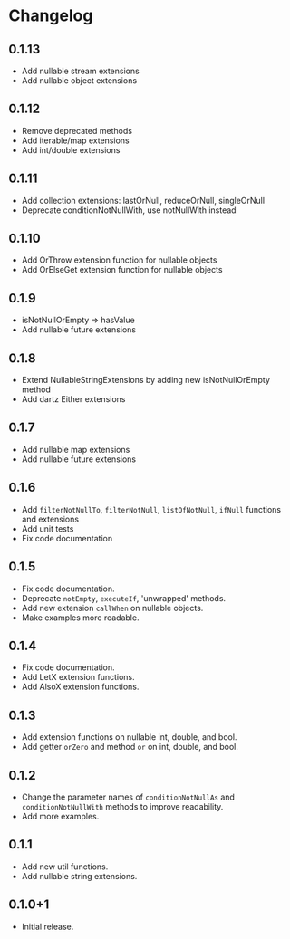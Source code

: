 # Changelog

## 0.1.13
- Add nullable stream extensions
- Add nullable object extensions

## 0.1.12

- Remove deprecated methods
- Add iterable/map extensions
- Add int/double extensions

## 0.1.11

- Add collection extensions: lastOrNull, reduceOrNull, singleOrNull
- Deprecate conditionNotNullWith, use notNullWith instead

## 0.1.10

- Add OrThrow extension function for nullable objects
- Add OrElseGet extension function for nullable objects

## 0.1.9

- isNotNullOrEmpty => hasValue
- Add nullable future extensions

## 0.1.8

- Extend NullableStringExtensions by adding new isNotNullOrEmpty method
- Add dartz Either extensions

## 0.1.7

- Add nullable map extensions
- Add nullable future extensions

## 0.1.6

- Add `filterNotNullTo`, `filterNotNull`, `listOfNotNull`, `ifNull` functions and extensions
- Add unit tests
- Fix code documentation

## 0.1.5

- Fix code documentation.
- Deprecate `notEmpty`, `executeIf`, 'unwrapped' methods.
- Add new extension `callWhen` on nullable objects.
- Make examples more readable.

## 0.1.4

- Fix code documentation.
- Add LetX extension functions.
- Add AlsoX extension functions.

## 0.1.3

- Add extension functions on nullable int, double, and bool.
- Add getter `orZero` and method `or` on int, double, and bool.

## 0.1.2

- Change the parameter names of `conditionNotNullAs` and `conditionNotNullWith`
  methods to improve readability.
- Add more examples.

## 0.1.1

- Add new util functions.
- Add nullable string extensions.

## 0.1.0+1

- Initial release.
